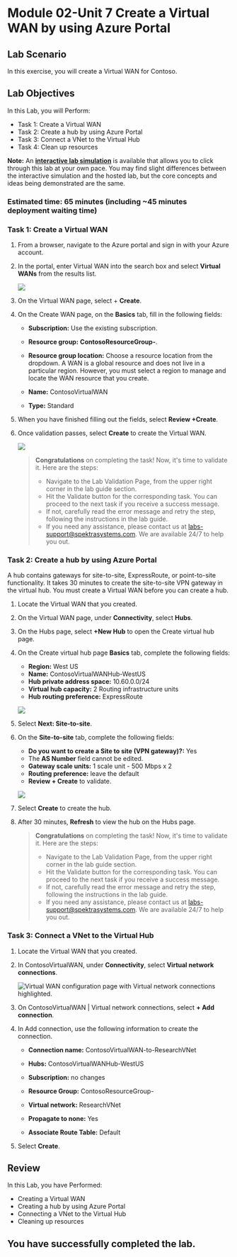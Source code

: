 # Module 02-Unit 7 Create a Virtual WAN by using Azure Portal

## Lab Scenario

In this exercise, you will create a Virtual WAN for Contoso.

## Lab Objectives

In this Lab, you will Perform:

+ Task 1: Create a Virtual WAN
+ Task 2: Create a hub by using Azure Portal
+ Task 3: Connect a VNet to the Virtual Hub
+ Task 4: Clean up resources

**Note:** An **[interactive lab simulation](https://mslabs.cloudguides.com/guides/AZ-700%20Lab%20Simulation%20-%20Create%20a%20virtual%20WAN%20using%20the%20Azure%20portal)** is available that allows you to click through this lab at your own pace. You may find slight differences between the interactive simulation and the hosted lab, but the core concepts and ideas being demonstrated are the same.

### Estimated time: 65 minutes (including ~45 minutes deployment waiting time)

### Task 1: Create a Virtual WAN

1. From a browser, navigate to the Azure portal and sign in with your Azure account.

1. In the portal, enter Virtual WAN into the search box and select **Virtual WANs** from the results list.

   ![](../media/lab2-unit7-image1.png)

1. On the Virtual WAN page, select + **Create**. 

1. On the Create WAN page, on the **Basics** tab, fill in the following fields:

   - **Subscription:** Use the existing subscription.

   - **Resource group:** **ContosoResourceGroup-<inject key="DeploymentID" enableCopy="false"/>**.

   - **Resource group location:** Choose a resource location from the dropdown. A WAN is a global resource and does not live in a particular region. However, you must select a region to manage and locate the WAN resource that you create.

   - **Name:** ContosoVirtualWAN

   - **Type:** Standard

1. When you have finished filling out the fields, select **Review +Create**.

1. Once validation passes, select **Create** to create the Virtual WAN.

   ![](../media/lab2-unit7-image2.png)

   > **Congratulations** on completing the task! Now, it's time to validate it. Here are the steps:
   > - Navigate to the Lab Validation Page, from the upper right corner in the lab guide section.
   > - Hit the Validate button for the corresponding task. You can proceed to the next task if you receive a success message.
   > - If not, carefully read the error message and retry the step, following the instructions in the lab guide.
   > - If you need any assistance, please contact us at labs-support@spektrasystems.com. We are available 24/7 to help you out.

### Task 2: Create a hub by using Azure Portal

A hub contains gateways for site-to-site, ExpressRoute, or point-to-site functionality. It takes 30 minutes to create the site-to-site VPN gateway in the virtual hub. You must create a Virtual WAN before you can create a hub.

1. Locate the Virtual WAN that you created. 
1. On the Virtual WAN page, under **Connectivity**, select **Hubs**.
1. On the Hubs page, select **+New Hub** to open the Create virtual hub page.
  
1. On the Create virtual hub page **Basics** tab, complete the following fields:
   - **Region:** West US
   - **Name:** ContosoVirtualWANHub-WestUS
   - **Hub private address space:** 10.60.0.0/24
   - **Virtual hub capacity:** 2 Routing infrastructure units
   - **Hub routing preference:** ExpressRoute

   ![](../media/lab2-unit7-image3.png)

1. Select **Next: Site-to-site**.
1. On the **Site-to-site** tab, complete the following fields:
   - **Do you want to create a Site to site (VPN gateway)?:** Yes
   - The **AS Number** field cannot be edited.
   - **Gateway scale units:** 1 scale unit - 500 Mbps x 2
   - **Routing preference:** leave the default 
   - **Review + Create** to validate.

   ![](../media/lab2-unit7-image(4).png)

1. Select **Create** to create the hub. 
1. After 30 minutes, **Refresh** to view the hub on the Hubs page. 

   > **Congratulations** on completing the task! Now, it's time to validate it. Here are the steps:
   > - Navigate to the Lab Validation Page, from the upper right corner in the lab guide section.
   > - Hit the Validate button for the corresponding task. You can proceed to the next task if you receive a success message.
   > - If not, carefully read the error message and retry the step, following the instructions in the lab guide.
   > - If you need any assistance, please contact us at labs-support@spektrasystems.com. We are available 24/7 to help you out.

### Task 3: Connect a VNet to the Virtual Hub

1. Locate the Virtual WAN that you created. 

1. In ContosoVirtualWAN, under **Connectivity**, select **Virtual network connections**.

   ![Virtual WAN configuration page with Virtual network connections highlighted.](../media/connect-vnet-to-virtual-hub1.png)

1. On ContosoVirtualWAN | Virtual network connections, select **+ Add connection**.

1. In Add connection, use the following information to create the connection.

   - **Connection name:** ContosoVirtualWAN-to-ResearchVNet

   - **Hubs:** ContosoVirtualWANHub-WestUS

   - **Subscription:** no changes

   - **Resource Group:** ContosoResourceGroup-<inject key="DeploymentID" enableCopy="false"/>

   - **Virtual network:** ResearchVNet

   - **Propagate to none:** Yes

   - **Associate Route Table:** Default

1. Select **Create**.

## Review

In this Lab, you have Performed:

+ Creating a Virtual WAN
+ Creating a hub by using Azure Portal
+ Connecting a VNet to the Virtual Hub
+ Cleaning up resources

## You have successfully completed the lab.
